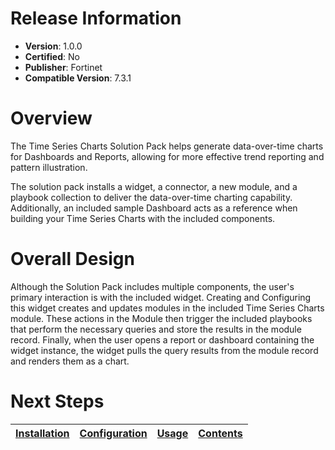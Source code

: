 # Release Information

* **Version**: 1.0.0
* **Certified**: No
* **Publisher**: Fortinet
* **Compatible Version**: 7.3.1

# Overview

The Time Series Charts Solution Pack helps generate data-over-time charts for Dashboards and Reports, allowing for more effective trend reporting and pattern illustration.

The solution pack installs a widget, a connector, a new module, and a playbook collection to deliver the data-over-time charting capability. Additionally, an included sample Dashboard acts as a reference when building your Time Series Charts with the included components.

# Overall Design

Although the Solution Pack includes multiple components, the user's primary interaction is with the included widget. Creating and Configuring this widget creates and updates modules in the included Time Series Charts module. These actions in the Module then trigger the included playbooks that perform the necessary queries and store the results in the module record. Finally, when the user opens a report or dashboard containing the widget instance, the widget pulls the query results from the module record and renders them as a chart.

# Next Steps

| [Installation](./docs/setup.md#installation) | [Configuration](./docs/setup.md#configuration) | [Usage](./docs/usage.md) | [Contents](./docs/contents.md) |
|----------------------------------------------|------------------------------------------------|--------------------------|--------------------------------|
